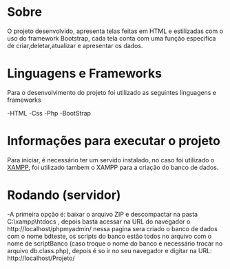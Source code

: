 # Sobre
O projeto desenvolvido, apresenta telas feitas em HTML e estilizadas com o uso do framework Bootstrap, cada tela conta com uma função especifica de criar,deletar,atualizar e apresentar os dados.

# Linguagens e Frameworks
Para o desenvolvimento do projeto foi utilizado as seguintes linguagens e frameworks

-HTML 
-Css
-Php
-BootStrap

# Informações para executar o projeto 

Para iniciar, é necessário ter um servido instalado, no caso foi utilizado o [XAMPP](https://www.apachefriends.org/pt_br/index.html), foi utilizado tambem o XAMPP para a criação do banco de dados.

# Rodando (servidor)
-A primeira opção é:
 baixar o arquivo ZIP  e descompactar na  pasta C:\xampp\htdocs , depois basta acessar na URL do navegador o http://localhost/phpmyadmin/ nessa pagina sera criado o banco de dados com o nome bdteste, os scripts do banco estão todos no arquivo com o nome de scriptBanco (caso troque o nome do banco e necessário trocar no arquivo db.class.php), depois é so ir no seu navegador e digitar na URL: http://localhost/Projeto/
